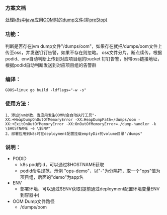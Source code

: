 ### 方案文档
[处理k8s中java应用OOM时的dump文件(非preStop)](http://www.devopser.org/articles/2020/09/17/1600339403553.html)

### 功能：

判断是否存在jvm dump文件"/dumps/oom"，如果存在就把/dumps/oom文件上传至oss，并发送钉钉告警，如果不存在则忽略。
oss文件分片，断点续传，根据podid、env自动判断上传到对应项目组的bucket
钉钉告警，附带oss链接地址，根据podid自动判断发送到对应项目组的告警群  

### 编译：

```
GOOS=linux go build -ldflags="-w -s"
```

### 使用方法：

```
1、添加jvm参数，当应用发生OOM时会自动执行工具"-XX:+HeapDumpOnOutOfMemoryError -XX:HeapDumpPath=/dumps/oom -XX:+ExitOnOutOfMemoryError -XX:OnOutOfMemoryError=./dump-handler -k \$HOSTNAME -e \$ENV"
2、部署应用到k8s时在deployment配置挂载emptyDir的volume目录"/dumps"
```

### 说明：

- PODID
  - k8s pod的id，可以通过$HOSTNAME获取
  - podid命名规范，示例 "ops-demo"，以"-"为分隔符，取一个"ops"值为项目组，后面的"demo"为app名
- ENV
  - 部署环境，可以通过$ENV获取(提前通过deployment配置环境变量ENV到容器中)
- OOM Dump文件路径
  - /dumps/oom

